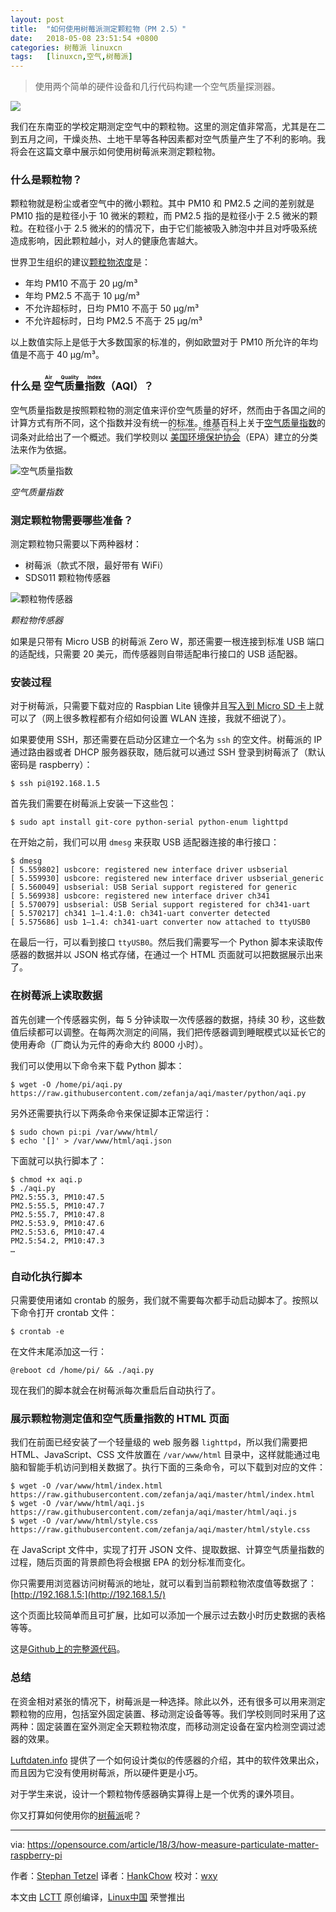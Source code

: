 ```yaml
---
layout: post
title:	"如何使用树莓派测定颗粒物（PM 2.5）"
date:	2018-05-08 23:51:54 +0800 
categories:	树莓派 linuxcn 
tags:	[linuxcn,空气,树莓派]
---
```




> 
> 使用两个简单的硬件设备和几行代码构建一个空气质量探测器。
> 
> 
> 


![](/Asserts/Images//attachment/album/201805/08/235157zbhruvv0zms8kmor.png)


我们在东南亚的学校定期测定空气中的颗粒物。这里的测定值非常高，尤其是在二到五月之间，干燥炎热、土地干旱等各种因素都对空气质量产生了不利的影响。我将会在这篇文章中展示如何使用树莓派来测定颗粒物。


### 什么是颗粒物？


颗粒物就是粉尘或者空气中的微小颗粒。其中 PM10 和 PM2.5 之间的差别就是 PM10 指的是粒径小于 10 微米的颗粒，而 PM2.5 指的是粒径小于 2.5 微米的颗粒。在粒径小于 2.5 微米的的情况下，由于它们能被吸入肺泡中并且对呼吸系统造成影响，因此颗粒越小，对人的健康危害越大。


世界卫生组织的建议[颗粒物浓度](https://en.wikipedia.org/wiki/Particulates)是：


* 年均 PM10 不高于 20 µg/m³
* 年均 PM2.5 不高于 10 µg/m³
* 不允许超标时，日均 PM10 不高于 50 µg/m³
* 不允许超标时，日均 PM2.5 不高于 25 µg/m³


以上数值实际上是低于大多数国家的标准的，例如欧盟对于 PM10 所允许的年均值是不高于 40 µg/m³。


### 什么是<ruby> 空气质量指数 <rt>  Air Quality Index </rt></ruby>（AQI）？


空气质量指数是按照颗粒物的测定值来评价空气质量的好坏，然而由于各国之间的计算方式有所不同，这个指数并没有统一的标准。维基百科上关于[空气质量指数](https://en.wikipedia.org/wiki/Air_quality_index)的词条对此给出了一个概述。我们学校则以<ruby> <a href="https://en.wikipedia.org/wiki/United_States_Environmental_Protection_Agency">  美国环境保护协会 </a> <rt>  Environment Protection Agency </rt></ruby>（EPA）建立的分类法来作为依据。


![空气质量指数](/Asserts/Images//attachment/album/201805/08/235157sb3bhid8vti9wbmv.png "Air quality index")


*空气质量指数*


### 测定颗粒物需要哪些准备？


测定颗粒物只需要以下两种器材：


* 树莓派（款式不限，最好带有 WiFi）
* SDS011 颗粒物传感器


![颗粒物传感器](/Asserts/Images//attachment/album/201805/08/235158jqg9lzx8zhksq30b.jpg "Particulate sensor")


*颗粒物传感器*


如果是只带有 Micro USB 的树莓派 Zero W，那还需要一根连接到标准 USB 端口的适配线，只需要 20 美元，而传感器则自带适配串行接口的 USB 适配器。


### 安装过程


对于树莓派，只需要下载对应的 Raspbian Lite 镜像并且[写入到 Micro SD 卡](https://www.raspberrypi.org/documentation/installation/installing-images/README.md)上就可以了（网上很多教程都有介绍如何设置 WLAN 连接，我就不细说了）。


如果要使用 SSH，那还需要在启动分区建立一个名为 `ssh` 的空文件。树莓派的 IP 通过路由器或者 DHCP 服务器获取，随后就可以通过 SSH 登录到树莓派了（默认密码是 raspberry）：



```
$ ssh pi@192.168.1.5

```

首先我们需要在树莓派上安装一下这些包：



```
$ sudo apt install git-core python-serial python-enum lighttpd

```

在开始之前，我们可以用 `dmesg` 来获取 USB 适配器连接的串行接口：



```
$ dmesg
[ 5.559802] usbcore: registered new interface driver usbserial
[ 5.559930] usbcore: registered new interface driver usbserial_generic
[ 5.560049] usbserial: USB Serial support registered for generic
[ 5.569938] usbcore: registered new interface driver ch341
[ 5.570079] usbserial: USB Serial support registered for ch341-uart
[ 5.570217] ch341 1–1.4:1.0: ch341-uart converter detected
[ 5.575686] usb 1–1.4: ch341-uart converter now attached to ttyUSB0

```

在最后一行，可以看到接口 `ttyUSB0`。然后我们需要写一个 Python 脚本来读取传感器的数据并以 JSON 格式存储，在通过一个 HTML 页面就可以把数据展示出来了。


### 在树莓派上读取数据


首先创建一个传感器实例，每 5 分钟读取一次传感器的数据，持续 30 秒，这些数值后续都可以调整。在每两次测定的间隔，我们把传感器调到睡眠模式以延长它的使用寿命（厂商认为元件的寿命大约 8000 小时）。


我们可以使用以下命令来下载 Python 脚本：



```
$ wget -O /home/pi/aqi.py https://raw.githubusercontent.com/zefanja/aqi/master/python/aqi.py

```

另外还需要执行以下两条命令来保证脚本正常运行：



```
$ sudo chown pi:pi /var/www/html/
$ echo '[]' > /var/www/html/aqi.json

```

下面就可以执行脚本了：



```
$ chmod +x aqi.p
$ ./aqi.py
PM2.5:55.3, PM10:47.5
PM2.5:55.5, PM10:47.7
PM2.5:55.7, PM10:47.8
PM2.5:53.9, PM10:47.6
PM2.5:53.6, PM10:47.4
PM2.5:54.2, PM10:47.3
…

```

### 自动化执行脚本


只需要使用诸如 crontab 的服务，我们就不需要每次都手动启动脚本了。按照以下命令打开 crontab 文件：



```
$ crontab -e

```

在文件末尾添加这一行：



```
@reboot cd /home/pi/ && ./aqi.py

```

现在我们的脚本就会在树莓派每次重启后自动执行了。


### 展示颗粒物测定值和空气质量指数的 HTML 页面


我们在前面已经安装了一个轻量级的 web 服务器 `lighttpd`，所以我们需要把 HTML、JavaScript、CSS 文件放置在 `/var/www/html` 目录中，这样就能通过电脑和智能手机访问到相关数据了。执行下面的三条命令，可以下载到对应的文件：



```
$ wget -O /var/www/html/index.html https://raw.githubusercontent.com/zefanja/aqi/master/html/index.html
$ wget -O /var/www/html/aqi.js https://raw.githubusercontent.com/zefanja/aqi/master/html/aqi.js
$ wget -O /var/www/html/style.css https://raw.githubusercontent.com/zefanja/aqi/master/html/style.css

```

在 JavaScript 文件中，实现了打开 JSON 文件、提取数据、计算空气质量指数的过程，随后页面的背景颜色将会根据 EPA 的划分标准而变化。


你只需要用浏览器访问树莓派的地址，就可以看到当前颗粒物浓度值等数据了： [http://192.168.1.5:](http://192.168.1.5/)


这个页面比较简单而且可扩展，比如可以添加一个展示过去数小时历史数据的表格等等。


这是[Github上的完整源代码](https://github.com/zefanja/aqi)。


### 总结


在资金相对紧张的情况下，树莓派是一种选择。除此以外，还有很多可以用来测定颗粒物的应用，包括室外固定装置、移动测定设备等等。我们学校则同时采用了这两种：固定装置在室外测定全天颗粒物浓度，而移动测定设备在室内检测空调过滤器的效果。


[Luftdaten.info](http://luftdaten.info/) 提供了一个如何设计类似的传感器的介绍，其中的软件效果出众，而且因为它没有使用树莓派，所以硬件更是小巧。


对于学生来说，设计一个颗粒物传感器确实算得上是一个优秀的课外项目。


你又打算如何使用你的[树莓派](https://openschoolsolutions.org/shutdown-servers-case-power-failure%e2%80%8a-%e2%80%8aups-nut-co/)呢？




---


via: <https://opensource.com/article/18/3/how-measure-particulate-matter-raspberry-pi>


作者：[Stephan Tetzel](https://opensource.com/users/stephan) 译者：[HankChow](https://github.com/HankChow) 校对：[wxy](https://github.com/wxy)


本文由 [LCTT](https://github.com/LCTT/TranslateProject) 原创编译，[Linux中国](https://linux.cn/) 荣誉推出
